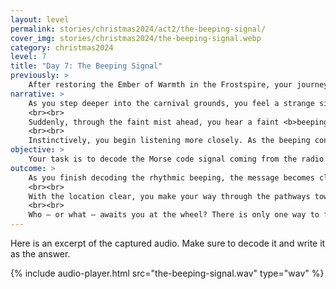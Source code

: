 ```yaml
---
layout: level
permalink: stories/christmas2024/act2/the-beeping-signal/
cover_img: stories/christmas2024/the-beeping-signal.webp
category: christmas2024
level: 7
title: "Day 7: The Beeping Signal"
previously: >
    After restoring the Ember of Warmth in the Frostspire, your journey led you to the once-vibrant Realm of Joy, now corrupted into a twisted carnival. The <b>Crystal of Joy</b>, the artifact responsible for spreading happiness, has darkened under the malevolent force’s influence. To restore the magic, you must navigate through this eerie and distorted festival, where illusions and emotional traps seek to break your spirit.
narrative: >
    As you step deeper into the carnival grounds, you feel a strange silence around you, broken only by the distant sound of warped carnival music. The once-vibrant colors are now dim and distorted, with shadows twisting in unnatural ways.
    <br><br>
    Suddenly, through the faint mist ahead, you hear a faint <b>beeping sound</b> — an electronic rhythm cutting through the oppressive atmosphere. You cautiously follow the sound until you find a small, weathered radio, half-buried under discarded festival decorations. The radio's rhythmic beeping repeats over and over, and you realize it isn’t random noise. The pattern seems familiar — it’s <b>Morse code</b>.
    <br><br>
    Instinctively, you begin listening more closely. As the beeping continues, you feel a sense of urgency. Decoding this message might be your first real clue in this twisted place, but the meaning behind it is still unclear.
objective: >
    Your task is to decode the Morse code signal coming from the radio.
outcome: >
    As you finish decoding the rhythmic beeping, the message becomes clear: <b>WHEEL</b>. A sudden realization hits you — the signal is guiding you toward the old <b>Ferris wheel</b>, a towering silhouette you noticed when you first entered the carnival grounds. Though its colorful lights flicker weakly, it still looms over the dark festival, casting long shadows across the grounds.
    <br><br>
    With the location clear, you make your way through the pathways toward there. But something — or someone — seems to be waiting for you there. A figure hidden in the shadows catches your eye. You can't shake the feeling that this meeting is far from coincidence. The wheel creaks louder as if urging you forward.
    <br><br>
    Who — or what — awaits you at the wheel? There is only one way to find out.
---
```


Here is an excerpt of the captured audio. Make sure to decode it and write it as the answer.

{% include audio-player.html src="the-beeping-signal.wav" type="wav" %}
